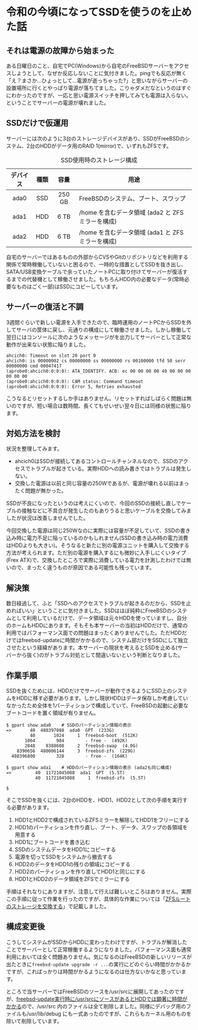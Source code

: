 <!-- https://qiita.com/belgianbeer/items/37ca20884b29b0e8514e -->
# 令和の今頃になってSSDを使うのを止めた話

## それは電源の故障から始まった

ある日曜日のこと、自宅でPC(Windows)から自宅のFreeBSDサーバーをアクセスしようとして、なぜか反応しないことに気付きました。pingでも反応が無く「え？まさか…ひょっとして…電源が逝っちゃった?」と思いながらサーバーの設置場所に行くとやっぱり電源が落ちてました。こりゃダメだなというのはすぐにわかったのですが、一応と思い電源スイッチを押してみても電源は入らない。ということでサーバーの電源が壊れました。

## SSDだけで仮運用

サーバーには次のように3台のストレージデバイスがあり、SSDがFreeBSDのシステム、2台のHDDがデータ用のRAID 1(mirror)で、いずれもZFSです。

<table>
  <caption> SSD使用時のストレージ構成 </caption>
  <thead>
    <tr>
      <th align="center"> デバイス </th> <th align="center"> 種類 </th> <th align="center"> 容量 </th> <th align="center"> 用途 </th>
    </tr>
  </thead>
  <tr>
    <td align="center"> ada0 </td> <td align="center"> SSD </td> <td align="center"> 250 GB </td> <td> FreeBSDのシステム、ブート、スワップ </td>
  </tr>
  <tr>
    <td align="center"> ada1 </td> <td align="center"> HDD </td> <td align="center"> 6 TB </td> <td> /home を含むデータ領域 (ada2 と ZFSミラーを構成) </td>
  </tr>
  <tr>
    <td align="center"> ada2 </td> <td align="center"> HDD </td> <td align="center"> 6 TB </td> <td> /home を含むデータ領域 (ada1 と ZFSミラーを構成) </td>
  </tr>
</table>

自宅のサーバーではあるものの外部からCVSやGitのリポジトリなどを利用する関係で常時稼働していないと困るので、一時的な措置としてSSDを抜き出し、SATA/USB変換ケーブルで余っていたノートPCに取り付けてサーバーが復活するまでの代替機として稼働させました。もちろんHDD内の必要なデータ(常時必要なものはごく一部)はSSDにコピーしています。

## サーバーの復活と不調

3週間ぐらいで新しい電源を入手できたので、臨時運用のノートPCからSSDを外してサーバの筐体に戻し、元通りの構成にして稼働させました。しかし稼働して翌日にはコンソールに次のようなメッセージがを出力してサーバーとして正常な動作が出来ない状態に陥りました。

```console
ahcich0: Timeout on slot 20 port 0
ahcich0: is 00000002 cs 00000000 ss 00000000 rs 00100000 tfd 50 serr 00000000 cmd 00047417
(aprobe0:ahcich0:0:0:0): ATA_IDENTIFY. ACB: ec 00 00 00 00 40 00 00 00 00 00 00
(aprobe0:ahcich0:0:0:0): CAM status: Command timeout
(aprobe0:ahcich0:0:0:0): Error 5, Retries exhausted
```

こうなるとリセットするしか手はありません。リセットすればしばらく問題は無いのですが、短い場合は数時間、長くてもせいぜい翌々日には同様の状態に陥ります。

## 対処方法を検討

状況を整理してみます。

- ahcich0はSSDが接続してあるコントロールチャンネルなので、SSDのアクセスでトラブルが起きている。実際HDDへの読み書きではトラブルは発生しない。
- 交換した電源は以前と同じ容量の250Wであるが、電源が壊れる以前はまったく問題が無かった。

SSDが不良になったというのは考えにくいので、今回のSSDの接続し直しでケーブルの接触などに不具合が発生したのもありうると思いケーブルを交換してみましたが状況は改善しませんでした。

今回交換した電源は同じ250Wなのに実際には容量が不足していて、SSDの書き込み時に電力不足に陥っているのかもしれません(SSDの書き込み時の電力消費はHDDよりも大きい)。そうなると新たに別の電源ユニットを購入して交換する方法が考えられます。ただ別の電源を購入するにも微妙に入手しにくいタイプ(Frex ATX)で、交換したところで実際に消費している電力を計測したわけでは無いので、まったく違うものが原因である可能性も残っています。

## 解決策

数日経過して、ふと「SSDへのアクセスでトラブルが起きるのだから、SSDを止めればいい」ということに気付きました。SSDはほぼ純粋にFreeBSDのシステムとして利用しているだけで、データ領域は元々HDDを使っていますし、自分のホームもHDDにあります。そもそも本サーバーの当初はHDDだけで、通常の利用ではパフォーマンス面での問題はまったくありませんでした。ただHDDだけではfreebsd-updateに時間がかかるので、システム部だけをSSDにして独立させたという経緯があります。本サーバーの現状を考えるとSSDを止める(サーバーから抜く)のがトラブル対処として間違いないという判断となりました。

## 作業手順

SSDを抜くためには、HDDだけでサーバーが動作できるようにSSD上のシステムをHDDに移す必要があります。しかし現状HDDはデータ保存しか考慮していなかったため全体を1パーティションで構成していて、FreeBSDの起動に必要なブートコードを置く領域が有りません。

```console
$ gpart show ada0    # SSDのパーティション情報の表示
=>       40  488397088  ada0  GPT  (233G)
         40       1024     1  freebsd-boot  (512K)
       1064        984        - free -  (492K)
       2048    8388608     2  freebsd-swap  (4.0G)
    8390656  480006144     3  freebsd-zfs  (229G)
  488396800        328        - free -  (164K)

$ gpart show ada1    # HDDのパーティション情報の表示 (ada2も同じ構成)
=>         40  11721045088  ada1  GPT  (5.5T)
           40  11721045088     1  freebsd-zfs  (5.5T)

$
```

そこでSSDを抜くには、2台のHDDを、HDD1、HDD2として次の手順を実行する必要があります。

1. HDD1とHDD2で構成されているZFSミラーを解除してHDD1をフリーにする
2. HDD1のパーティションを作り直し、ブート、データ、スワップの各領域を用意する
3. HDD1にブートコードを書き込む
4. SSDのシステムデータをHDD1にコピーする
5. 電源を切ってSSDをシステムから撤去する
6. HDD2のデータをHDD1の残りの領域にコピーする
7. HDD2のパーティションを作り直してHDD1と同じにする
8. HDD1とHDD2のデータ領域をZFSでミラーにする

手順はそれなりにありますが、注意して行えば難しいところはありません。実際この手順に従って作業を行ったのですが、具体的な作業については「[ZFSルートのストレージを交換する](https://qiita.com/belgianbeer/items/b751c2036c7ee698fde2)」で記載しました。

## 構成変更後

こうしてシステムがSSDからHDDに変わったわけですが、トラブルが解消したことでサーバーとして正常稼働するようになりました。パフォーマンス面も通常利用においては全く問題ありません。気になるのはFreeBSDの新しいリリースが出たときに`freebsd-update upgrade -r ...`の実行にどのぐらい時間がかかるかですが、こればっかりは時間がかるようになるのは仕方ないかなと思っています。

ところで当サーバーではFreeBSDのソースを/usr/srcに展開してあったのですが、[freebsd-update実行時に/usr/srcにソースがあるとHDDでは顕著に時間がかかる](https://qiita.com/belgianbeer/items/a5ffcee86d2c660747f6)ので、/usr/src 内のファイルは全て削除しました。同様にデバッグ用のファイルも/usr/lib/debug にも一式あったのですが、これらもカーネル用のものを除いて削除しています。
